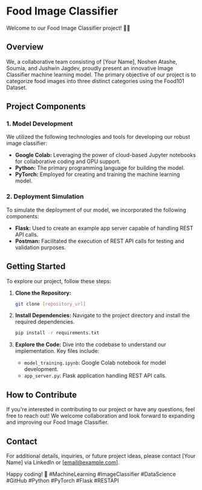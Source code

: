 # Food Image Classifier

Welcome to our Food Image Classifier project! 🍲📸

## Overview

We, a collaborative team consisting of [Your Name], Noshen Atashe, Soumia, and Jushwin Jagdev, proudly present an innovative Image Classifier machine learning model. The primary objective of our project is to categorize food images into three distinct categories using the Food101 Dataset.

## Project Components

### 1. Model Development

We utilized the following technologies and tools for developing our robust image classifier:

- **Google Colab:** Leveraging the power of cloud-based Jupyter notebooks for collaborative coding and GPU support.
- **Python:** The primary programming language for building the model.
- **PyTorch:** Employed for creating and training the machine learning model.

### 2. Deployment Simulation

To simulate the deployment of our model, we incorporated the following components:

- **Flask:** Used to create an example app server capable of handling REST API calls.
- **Postman:** Facilitated the execution of REST API calls for testing and validation purposes.

## Getting Started

To explore our project, follow these steps:

1. **Clone the Repository:**
   ```bash
   git clone [repository_url]
   ```

2. **Install Dependencies:**
   Navigate to the project directory and install the required dependencies.
   ```bash
   pip install -r requirements.txt
   ```

3. **Explore the Code:**
   Dive into the codebase to understand our implementation. Key files include:
   - `model_training.ipynb`: Google Colab notebook for model development.
   - `app_server.py`: Flask application handling REST API calls.

## How to Contribute

If you're interested in contributing to our project or have any questions, feel free to reach out! We welcome collaboration and look forward to expanding and improving our Food Image Classifier.

## Contact

For additional details, inquiries, or future project ideas, please contact [Your Name] via LinkedIn or [email@example.com].

Happy coding! 🚀 #MachineLearning #ImageClassifier #DataScience #GitHub #Python #PyTorch #Flask #RESTAPI